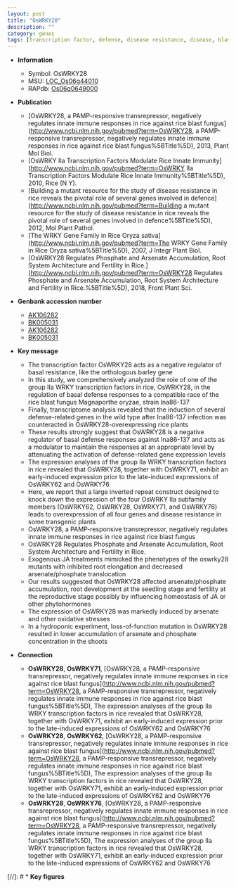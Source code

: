 ```yaml
---
layout: post
title: "OsWRKY28"
description: ""
category: genes
tags: [transcription factor, defense, disease resistance, disease, blast, defense response, magnaporthe oryzae, root, seedling, development, oxidative stress, oxidative, root development, root elongation, reproductive, architecture, homeostasis,  ja , fertility, JA, phosphate, root system architecture]
---
```


* **Information**  
    + Symbol: OsWRKY28  
    + MSU: [LOC_Os06g44010](http://rice.plantbiology.msu.edu/cgi-bin/ORF_infopage.cgi?orf=LOC_Os06g44010)  
    + RAPdb: [Os06g0649000](http://rapdb.dna.affrc.go.jp/viewer/gbrowse_details/irgsp1?name=Os06g0649000)  

* **Publication**  
    + [OsWRKY28, a PAMP-responsive transrepressor, negatively regulates innate immune responses in rice against rice blast fungus](http://www.ncbi.nlm.nih.gov/pubmed?term=OsWRKY28, a PAMP-responsive transrepressor, negatively regulates innate immune responses in rice against rice blast fungus%5BTitle%5D), 2013, Plant Mol Biol.
    + [OsWRKY IIa Transcription Factors Modulate Rice Innate Immunity](http://www.ncbi.nlm.nih.gov/pubmed?term=OsWRKY IIa Transcription Factors Modulate Rice Innate Immunity%5BTitle%5D), 2010, Rice (N Y).
    + [Building a mutant resource for the study of disease resistance in rice reveals the pivotal role of several genes involved in defence](http://www.ncbi.nlm.nih.gov/pubmed?term=Building a mutant resource for the study of disease resistance in rice reveals the pivotal role of several genes involved in defence%5BTitle%5D), 2012, Mol Plant Pathol.
    + [The WRKY Gene Family in Rice Oryza sativa](http://www.ncbi.nlm.nih.gov/pubmed?term=The WRKY Gene Family in Rice Oryza sativa%5BTitle%5D), 2007, J Integr Plant Biol.
    + [OsWRKY28 Regulates Phosphate and Arsenate Accumulation, Root System Architecture and Fertility in Rice.](http://www.ncbi.nlm.nih.gov/pubmed?term=OsWRKY28 Regulates Phosphate and Arsenate Accumulation, Root System Architecture and Fertility in Rice.%5BTitle%5D), 2018, Front Plant Sci.

* **Genbank accession number**  
    + [AK106282](http://www.ncbi.nlm.nih.gov/nuccore/AK106282)
    + [BK005031](http://www.ncbi.nlm.nih.gov/nuccore/BK005031)
    + [AK106282](http://www.ncbi.nlm.nih.gov/nuccore/AK106282)
    + [BK005031](http://www.ncbi.nlm.nih.gov/nuccore/BK005031)

* **Key message**  
    + The transcription factor OsWRKY28 acts as a negative regulator of basal resistance, like the orthologous barley gene
    + In this study, we comprehensively analyzed the role of one of the group IIa WRKY transcription factors in rice, OsWRKY28, in the regulation of basal defense responses to a compatible race of the rice blast fungus Magnaporthe oryzae, strain Ina86-137
    + Finally, transcriptome analysis revealed that the induction of several defense-related genes in the wild type after Ina86-137 infection was counteracted in OsWRKY28-overexpressing rice plants
    + These results strongly suggest that OsWRKY28 is a negative regulator of basal defense responses against Ina86-137 and acts as a modulator to maintain the responses at an appropriate level by attenuating the activation of defense-related gene expression levels
    + The expression analyses of the group IIa WRKY transcription factors in rice revealed that OsWRKY28, together with OsWRKY71, exhibit an early-induced expression prior to the late-induced expressions of OsWRKY62 and OsWRKY76
    + Here, we report that a large inverted repeat construct designed to knock down the expression of the four OsWRKY IIa subfamily members (OsWRKY62, OsWRKY28, OsWRKY71, and OsWRKY76) leads to overexpression of all four genes and disease resistance in some transgenic plants
    + OsWRKY28, a PAMP-responsive transrepressor, negatively regulates innate immune responses in rice against rice blast fungus
    + OsWRKY28 Regulates Phosphate and Arsenate Accumulation, Root System Architecture and Fertility in Rice.
    + Exogenous JA treatments mimicked the phenotypes of the oswrky28 mutants with inhibited root elongation and decreased arsenate/phosphate translocation
    + Our results suggested that OsWRKY28 affected arsenate/phosphate accumulation, root development at the seedling stage and fertility at the reproductive stage possibly by influencing homeostasis of JA or other phytohormones
    + The expression of OsWRKY28 was markedly induced by arsenate and other oxidative stresses
    + In a hydroponic experiment, loss-of-function mutation in OsWRKY28 resulted in lower accumulation of arsenate and phosphate concentration in the shoots

* **Connection**  
    + __OsWRKY28__, __OsWRKY71__, [OsWRKY28, a PAMP-responsive transrepressor, negatively regulates innate immune responses in rice against rice blast fungus](http://www.ncbi.nlm.nih.gov/pubmed?term=OsWRKY28, a PAMP-responsive transrepressor, negatively regulates innate immune responses in rice against rice blast fungus%5BTitle%5D), The expression analyses of the group IIa WRKY transcription factors in rice revealed that OsWRKY28, together with OsWRKY71, exhibit an early-induced expression prior to the late-induced expressions of OsWRKY62 and OsWRKY76
    + __OsWRKY28__, __OsWRKY62__, [OsWRKY28, a PAMP-responsive transrepressor, negatively regulates innate immune responses in rice against rice blast fungus](http://www.ncbi.nlm.nih.gov/pubmed?term=OsWRKY28, a PAMP-responsive transrepressor, negatively regulates innate immune responses in rice against rice blast fungus%5BTitle%5D), The expression analyses of the group IIa WRKY transcription factors in rice revealed that OsWRKY28, together with OsWRKY71, exhibit an early-induced expression prior to the late-induced expressions of OsWRKY62 and OsWRKY76
    + __OsWRKY28__, __OsWRKY76__, [OsWRKY28, a PAMP-responsive transrepressor, negatively regulates innate immune responses in rice against rice blast fungus](http://www.ncbi.nlm.nih.gov/pubmed?term=OsWRKY28, a PAMP-responsive transrepressor, negatively regulates innate immune responses in rice against rice blast fungus%5BTitle%5D), The expression analyses of the group IIa WRKY transcription factors in rice revealed that OsWRKY28, together with OsWRKY71, exhibit an early-induced expression prior to the late-induced expressions of OsWRKY62 and OsWRKY76

[//]: # * **Key figures**  


